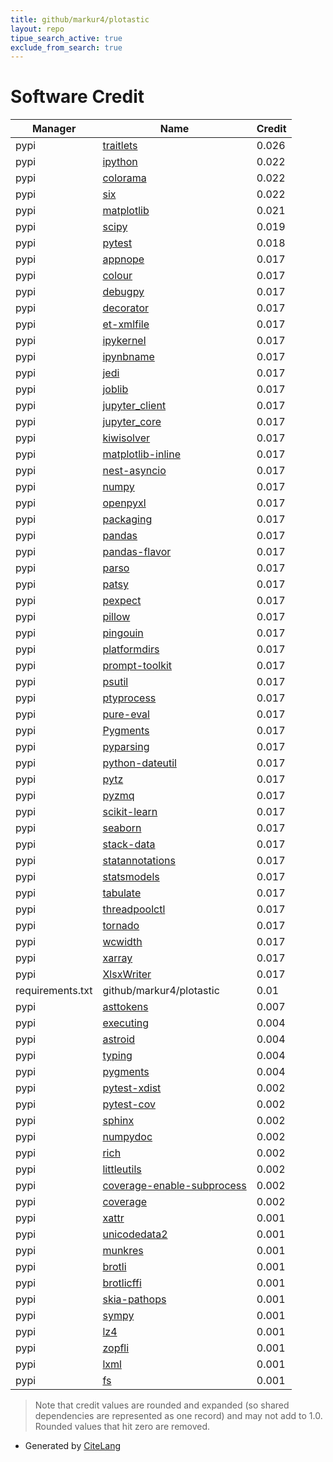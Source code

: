```yaml
---
title: github/markur4/plotastic
layout: repo
tipue_search_active: true
exclude_from_search: true
---
```

# Software Credit

|Manager|Name|Credit|
|-------|----|------|
|pypi|[traitlets](https://pypi.org/project/traitlets)|0.026|
|pypi|[ipython](https://pypi.org/project/ipython)|0.022|
|pypi|[colorama](https://github.com/tartley/colorama)|0.022|
|pypi|[six](https://pypi.org/project/six)|0.022|
|pypi|[matplotlib](https://pypi.org/project/matplotlib)|0.021|
|pypi|[scipy](https://pypi.org/project/scipy)|0.019|
|pypi|[pytest](https://pypi.org/project/pytest)|0.018|
|pypi|[appnope](http://github.com/minrk/appnope)|0.017|
|pypi|[colour](http://github.com/vaab/colour)|0.017|
|pypi|[debugpy](https://aka.ms/debugpy)|0.017|
|pypi|[decorator](https://github.com/micheles/decorator)|0.017|
|pypi|[et-xmlfile](https://foss.heptapod.net/openpyxl/et_xmlfile)|0.017|
|pypi|[ipykernel](https://ipython.org)|0.017|
|pypi|[ipynbname](https://pypi.org/project/ipynbname)|0.017|
|pypi|[jedi](https://pypi.org/project/jedi)|0.017|
|pypi|[joblib](https://pypi.org/project/joblib)|0.017|
|pypi|[jupyter_client](https://pypi.org/project/jupyter_client)|0.017|
|pypi|[jupyter_core](https://pypi.org/project/jupyter_core)|0.017|
|pypi|[kiwisolver](https://pypi.org/project/kiwisolver)|0.017|
|pypi|[matplotlib-inline](https://pypi.org/project/matplotlib-inline)|0.017|
|pypi|[nest-asyncio](https://pypi.org/project/nest-asyncio)|0.017|
|pypi|[numpy](https://pypi.org/project/numpy)|0.017|
|pypi|[openpyxl](https://pypi.org/project/openpyxl)|0.017|
|pypi|[packaging](https://pypi.org/project/packaging)|0.017|
|pypi|[pandas](https://pypi.org/project/pandas)|0.017|
|pypi|[pandas-flavor](https://pypi.org/project/pandas-flavor)|0.017|
|pypi|[parso](https://pypi.org/project/parso)|0.017|
|pypi|[patsy](https://pypi.org/project/patsy)|0.017|
|pypi|[pexpect](https://pypi.org/project/pexpect)|0.017|
|pypi|[pillow](https://pypi.org/project/pillow)|0.017|
|pypi|[pingouin](https://pypi.org/project/pingouin)|0.017|
|pypi|[platformdirs](https://pypi.org/project/platformdirs)|0.017|
|pypi|[prompt-toolkit](https://pypi.org/project/prompt-toolkit)|0.017|
|pypi|[psutil](https://pypi.org/project/psutil)|0.017|
|pypi|[ptyprocess](https://pypi.org/project/ptyprocess)|0.017|
|pypi|[pure-eval](https://pypi.org/project/pure-eval)|0.017|
|pypi|[Pygments](https://pypi.org/project/Pygments)|0.017|
|pypi|[pyparsing](https://pypi.org/project/pyparsing)|0.017|
|pypi|[python-dateutil](https://pypi.org/project/python-dateutil)|0.017|
|pypi|[pytz](https://pypi.org/project/pytz)|0.017|
|pypi|[pyzmq](https://pypi.org/project/pyzmq)|0.017|
|pypi|[scikit-learn](https://pypi.org/project/scikit-learn)|0.017|
|pypi|[seaborn](https://pypi.org/project/seaborn)|0.017|
|pypi|[stack-data](https://pypi.org/project/stack-data)|0.017|
|pypi|[statannotations](https://pypi.org/project/statannotations)|0.017|
|pypi|[statsmodels](https://pypi.org/project/statsmodels)|0.017|
|pypi|[tabulate](https://pypi.org/project/tabulate)|0.017|
|pypi|[threadpoolctl](https://pypi.org/project/threadpoolctl)|0.017|
|pypi|[tornado](https://pypi.org/project/tornado)|0.017|
|pypi|[wcwidth](https://pypi.org/project/wcwidth)|0.017|
|pypi|[xarray](https://pypi.org/project/xarray)|0.017|
|pypi|[XlsxWriter](https://pypi.org/project/XlsxWriter)|0.017|
|requirements.txt|github/markur4/plotastic|0.01|
|pypi|[asttokens](https://github.com/gristlabs/asttokens)|0.007|
|pypi|[executing](https://github.com/alexmojaki/executing)|0.004|
|pypi|[astroid](https://pypi.org/project/astroid)|0.004|
|pypi|[typing](https://pypi.org/project/typing)|0.004|
|pypi|[pygments](https://pypi.org/project/pygments)|0.004|
|pypi|[pytest-xdist](https://pypi.org/project/pytest-xdist)|0.002|
|pypi|[pytest-cov](https://pypi.org/project/pytest-cov)|0.002|
|pypi|[sphinx](https://pypi.org/project/sphinx)|0.002|
|pypi|[numpydoc](https://pypi.org/project/numpydoc)|0.002|
|pypi|[rich](https://pypi.org/project/rich)|0.002|
|pypi|[littleutils](https://pypi.org/project/littleutils)|0.002|
|pypi|[coverage-enable-subprocess](https://pypi.org/project/coverage-enable-subprocess)|0.002|
|pypi|[coverage](https://pypi.org/project/coverage)|0.002|
|pypi|[xattr](https://pypi.org/project/xattr)|0.001|
|pypi|[unicodedata2](https://pypi.org/project/unicodedata2)|0.001|
|pypi|[munkres](https://pypi.org/project/munkres)|0.001|
|pypi|[brotli](https://pypi.org/project/brotli)|0.001|
|pypi|[brotlicffi](https://pypi.org/project/brotlicffi)|0.001|
|pypi|[skia-pathops](https://pypi.org/project/skia-pathops)|0.001|
|pypi|[sympy](https://pypi.org/project/sympy)|0.001|
|pypi|[lz4](https://pypi.org/project/lz4)|0.001|
|pypi|[zopfli](https://pypi.org/project/zopfli)|0.001|
|pypi|[lxml](https://pypi.org/project/lxml)|0.001|
|pypi|[fs](https://pypi.org/project/fs)|0.001|


> Note that credit values are rounded and expanded (so shared dependencies are represented as one record) and may not add to 1.0. Rounded values that hit zero are removed.


- Generated by [CiteLang](https://github.com/vsoch/citelang)
